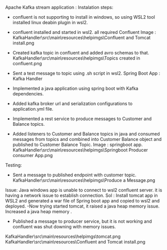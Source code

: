 Apache Kafka stream application :
Instalation steps:
  - confluent is not supporting to install in windows, so using WSL2 tool installed linux deabin plugin in wsl2.
  - confluent installed and started in wsl2. all required 
  Confluent Image : 
KafkaHandler\src\main\resources\helpimgs\Confluent and Tomcat install.png 

 
 - Created kafka topic in confluent and added avro schemas to that.
 KafkaHandler\src\main\resources\helpimgs\Topics created in confluent.png
 
- Sent a test message to topic using .sh script in wsl2.
Spring Boot App : Kafka Handler
- Implemented a java application using spring boot with Kafka dependencies.
- Added kafka broker url and serialization configurations to application.yml file.
 
- Implemented a rest service to produce messages to Customer and Balance topics.
 - Added listeners to Customer and Balance topics in java and consumed messages from topics and combined into Customer Balance object and published to Customer Balance Topic.
Image : springboot app.
 KafkaHandler\src\main\resources\helpimgs\Springboot Producer consumer App.png
   

Testing: 
-  Sent a message to published endpoint with customer topic. 
KafkaHandler\src\main\resources\helpimgs\Produce a Message.png

  Issue: Java windows app is unable to connect to wsl2 confluent server.
it is having a network issue to establish connection.
Sol : Install tomcat app in WSL2 and generated a war file of Spring boot app and copied to wsl2 and deployed.
-Now trying started tomcat, it raised a java heap memory issue. Increased a java heap memory . 
- Published a message to producer service, but it is not working and confluent was shut downing with memory issues.
    
KafkaHandler\src\main\resources\helpimgs\tomcat.png
KafkaHandler\src\main\resources\Confluent and Tomcat install.png

